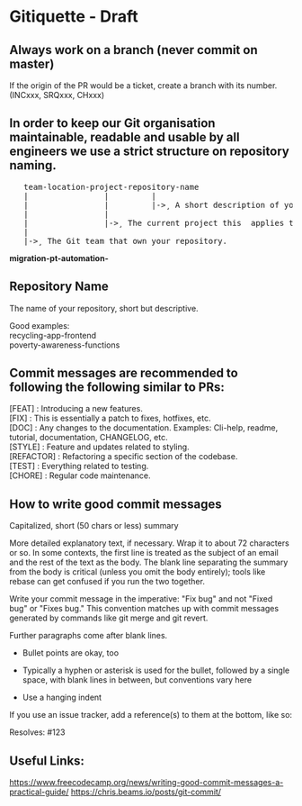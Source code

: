 # Gitiquette - Draft

## Always work on a branch (never commit on master)
  If the origin of the PR would be a ticket, create a branch with its number. (INCxxx, SRQxxx, CHxxx)


## In order to keep our Git organisation maintainable, readable and usable by all engineers we use a strict structure on repository naming.
<pre>
   team-location-project-repository-name
   |                |         | 
   |                |         |->¸ A short description of your repository, optionally separated by hyphens (-).
   |                |
   |                |->¸ The current project this  applies to.
   |
   |->¸ The Git team that own your repository.
</pre>
**migration-pt-automation-**
   
## Repository Name
  The name of your repository, short but descriptive.

  Good examples:<br/>
    recycling-app-frontend<br/>
    poverty-awareness-functions<br/>



## Commit messages are recommended to following the following similar to PRs:
   [FEAT]     : Introducing a new features.<br/>
   [FIX]      : This is essentially a patch to fixes, hotfixes, etc. <br/>
   [DOC]      : Any changes to the documentation. Examples: Cli-help, readme, tutorial, documentation, CHANGELOG, etc.<br/>
   [STYLE]    : Feature and updates related to styling.<br/>
   [REFACTOR] : Refactoring a specific section of the codebase.<br/>
   [TEST]     : Everything related to testing.<br/>
   [CHORE]    : Regular code maintenance.<br/>



## How to write good commit messages
Capitalized, short (50 chars or less) summary

More detailed explanatory text, if necessary.  Wrap it to about 72
characters or so.  In some contexts, the first line is treated as the
subject of an email and the rest of the text as the body.  The blank
line separating the summary from the body is critical (unless you omit
the body entirely); tools like rebase can get confused if you run the
two together.

Write your commit message in the imperative: "Fix bug" and not "Fixed bug"
or "Fixes bug."  This convention matches up with commit messages generated
by commands like git merge and git revert.

Further paragraphs come after blank lines.

- Bullet points are okay, too

- Typically a hyphen or asterisk is used for the bullet, followed by a
  single space, with blank lines in between, but conventions vary here

- Use a hanging indent

If you use an issue tracker, add a reference(s) to them at the bottom,
like so:

Resolves: #123

## Useful Links:
https://www.freecodecamp.org/news/writing-good-commit-messages-a-practical-guide/
https://chris.beams.io/posts/git-commit/
